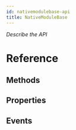 ```yaml
---
id: nativemodulebase-api
title: NativeModuleBase
---
```


*Describe the API*

# Reference

## Methods

## Properties

## Events



<!-- // Copyright (c) Microsoft Corporation. All rights reserved.
// Licensed under the MIT License.

import "MethodInfo.idl";

namespace Microsoft.ReactNative.Bridge
{
  [webhosthidden]
  unsealed runtimeclass NativeModuleBase
  {
    NativeModuleBase();

    overridable String Name { get; };
    overridable Windows.Foundation.Collections.IMapView<String, IInspectable> Constants { get; };
    overridable Windows.Foundation.Collections.IVectorView<MethodInfo> Methods { get; };

    overridable void Initialize();
  };
} -->
